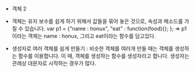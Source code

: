- 객체 2

* 객체는 유지 보수를 쉽게 하기 위해서 값들을 묶어 놓은 것으로, 속성과 메소드를 가질 수 있습니다.
  var p1 = {"name : honux",
  "eat" : function(food){};
  };
  => p1 이라는 객체는 name : honux, 그리고 eat이라는 함수를 담고있다.

* 생성자로 여러 객체를 쉽게 만들기
  : 비슷한 객체를 여러개 만들 때는 객체를 생성하는 함수를 이용합니다.
  이 때, 객체를 생성하는 함수를 생성자라고 합니다.
  생성자는 관례상 대문자로 시작하는 경우가 많다.
